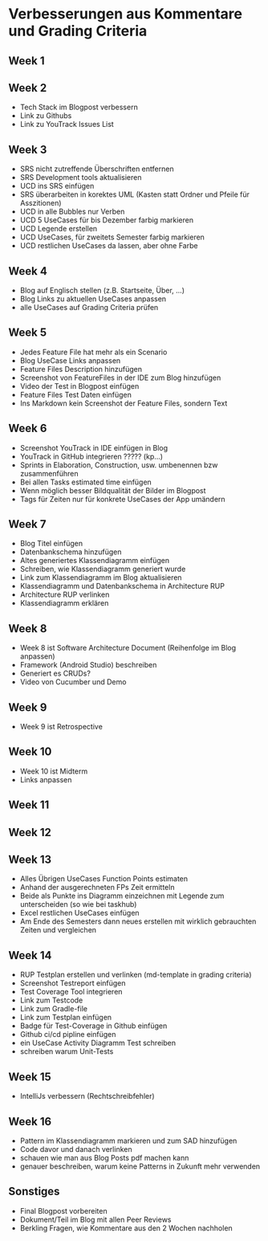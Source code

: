 # Verbesserungen aus Kommentare und Grading Criteria

## Week 1



## Week 2

- Tech Stack im Blogpost verbessern
- Link zu Githubs
- Link zu YouTrack Issues List



## Week 3

- SRS nicht zutreffende Überschriften entfernen
- SRS Development tools aktualisieren
- UCD ins SRS einfügen
- SRS überarbeiten in korektes UML (Kasten statt Ordner und Pfeile für Asszitionen)
- UCD in alle Bubbles nur Verben
- UCD 5 UseCases für bis Dezember farbig markieren
- UCD Legende erstellen
- UCD UseCases, für zweitets Semester farbig markieren
- UCD restlichen UseCases da lassen, aber ohne Farbe



## Week 4

- Blog auf Englisch stellen (z.B. Startseite, Über, ...)
- Blog Links zu aktuellen UseCases anpassen
- alle UseCases auf Grading Criteria prüfen



## Week 5

- Jedes Feature File hat mehr als ein Scenario
- Blog UseCase Links anpassen
- Feature Files Description hinzufügen
- Screenshot von FeatureFiles in der IDE zum Blog hinzufügen
- Video der Test in Blogpost einfügen
- Feature Files Test Daten einfügen
- Ins Markdown kein Screenshot der Feature Files, sondern Text


## Week 6

- Screenshot YouTrack in IDE einfügen in Blog
- YouTrack in GitHub integrieren ????? (kp...)
- Sprints in Elaboration, Construction, usw. umbenennen bzw zusammenführen
- Bei allen Tasks estimated time einfügen
- Wenn möglich besser Bildqualität der Bilder im Blogpost
- Tags für Zeiten nur für konkrete UseCases der App umändern


## Week 7

- Blog Titel einfügen
- Datenbankschema hinzufügen
- Altes generiertes Klassendiagramm einfügen
- Schreiben, wie Klassendiagramm generiert wurde
- Link zum Klassendiagramm im Blog aktualisieren
- Klassendiagramm und Datenbankschema in Architecture RUP
- Architecture RUP verlinken
- Klassendiagramm erklären


## Week 8

- Week 8 ist Software Architecture Document (Reihenfolge im Blog anpassen)
- Framework (Android Studio) beschreiben
- Generiert es CRUDs?
- Video von Cucumber und Demo


## Week 9

- Week 9 ist Retrospective


## Week 10

- Week 10 ist Midterm
- Links anpassen


## Week 11


## Week 12


## Week 13

- Alles Übrigen UseCases Function Points estimaten
- Anhand der ausgerechneten FPs Zeit ermitteln
- Beide als Punkte ins Diagramm einzeichnen mit Legende zum unterscheiden (so wie bei taskhub)
- Excel restlichen UseCases einfügen
- Am Ende des Semesters dann neues erstellen mit wirklich gebrauchten Zeiten und vergleichen


## Week 14

- RUP Testplan erstellen und verlinken (md-template in grading criteria)
- Screenshot Testreport einfügen
- Test Coverage Tool integrieren
- Link zum Testcode
- Link zum Gradle-file
- Link zum Testplan einfügen
- Badge für Test-Coverage in Github einfügen
- Github ci/cd pipline einfügen
- ein UseCase Activity Diagramm Test schreiben
- schreiben warum Unit-Tests


## Week 15

- IntelliJs verbessern (Rechtschreibfehler)


## Week 16

- Pattern im Klassendiagramm markieren und zum SAD hinzufügen
- Code davor und danach verlinken
- schauen wie man aus Blog Posts pdf machen kann
- genauer beschreiben, warum keine Patterns in Zukunft mehr verwenden


## Sonstiges

- Final Blogpost vorbereiten
- Dokument/Teil im Blog mit allen Peer Reviews
- Berkling Fragen, wie Kommentare aus den 2 Wochen nachholen

